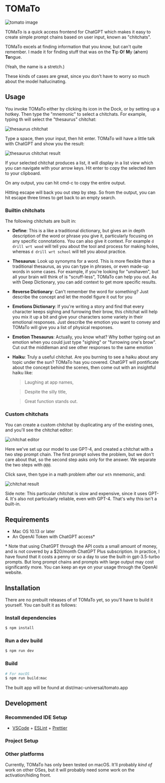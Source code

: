 # TOMaTo

![tomato image](./resources/icon.png)

TOMaTo is a quick access frontend for ChatGPT which makes it easy to create
simple prompt chains based on user input, known as "chitchats".

TOMaTo excels at finding information that you _know,_ but can't quite remember. I made it for finding stuff that was on the **T**ip **O**f **M**y (**a**hem) **To**ngue.

(Yeah, the name is a stretch.)

These kinds of cases are great, since you don't have to worry so much about the model hallucinating.

## Usage

You invoke TOMaTo either by clicking its icon in the Dock, or by setting up a
hotkey. Then type the "mnemonic" to select a chitchats. For example, typing th
will select the "thesaurus" chitchat:

![thesaurus chitchat](./screenshots/thesaurus.jpg)

Type a space, then your input, then hit enter. TOMaTo will have a little talk
with ChatGPT and show you the result:

![thesaurus chitchat result](./screenshots/thesaurus2.jpg)

If your selected chitchat produces a list, it will display in a list view which you can navigate with your arrow keys. Hit enter to copy the selected item to your clipboard.

On any output, you can hit cmd-c to copy the entire output.

Hitting escape will back you out step by step. So from the output, you can hit
escape three times to get back to an empty search.

### Builtin chitchats

The following chitchats are built in:

- **Define**: This is a like a traditional dictionary, but gives an in depth description of the word or phrase you give it, particularly focusing on any specific connotations. You can also give it context. For example `d drill wrt wood` will tell you about the tool and process for making holes, whereas `d drill wrt school` will tell you about practice.

- **Thesaurus**: Look up synonyms for a word. This is more flexible than a traditional thesaurus, as you can type in phrases, or even made-up words in some cases. For example, if you're looking for "unshaven", but all your brain will think of is "scruff-less", TOMaTo can help you out. As with Deep Dictionary, you can add context to get more specific results.

- **Reverse Dictionary**: Can't remember the word for something? Just describe the concept and let the model figure it out for you

- **Emotions Dictionary**: If you're writing a story and find that every character keeps sighing and furrowing their brow, this chitchat will help you mix it up a bit and give your characters some variety in their emotional responses. Just describe the emotion you want to convey and TOMaTo will give you a list of physical responses.

- **Emotion Thesaurus**: Actually, you know what? Why bother typing out an emotion when you could just type "sighing" or "furrowing one's brow". Cut out the middleman and see other responses to the same emotion

- **Haiku**: Truly a useful chitchat. Are you burning to see a haiku about any topic under the sun? TOMaTo has you covered. ChatGPT will pontificate about the concept behind the scenes, then come out with an insightful haiku like:

  > Laughing at app names,

  > Despite the silly title,

  > Great function stands out.

### Custom chitchats

You can create a custom chitchat by duplicating any of the existing ones, and you'll see the chitchat editor:

![chitchat editor](./screenshots/mth-create.jpg)

Here we've set up our model to use GPT-4, and created a chitchat with a two step prompt chain. The first prompt solves the problem, but we don't care about that, so the second step asks only for the answer. We separate the two steps with `@@@`.

Click save, then type in a math problem after our `mth` mnemonic, and:

![chitchat result](./screenshots/mth-result.jpg)

Side note: This particular chitchat is slow and expensive, since it uses GPT-4. It's also not particularly reliable, even with GPT-4. That's why this isn't a built-in.

## Requirements

- Mac OS 10.13 or later
- An OpenAI Token with ChatGPT access\*

\* Note that using ChatGPT through the API costs a small amount of money, and is not covered by a $20/month ChatGPT Plus subscription. In practice, I have found that it costs a penny or so a day to use the built-in gpt-3.5-turbo prompts. But long prompt chains and prompts with large output may cost significantly more. You can keep an eye on your usage through the OpenAI website.

## Installation

There are no prebuilt releases of of TOMaTo yet, so you'll have to build it yourself. You can built it as follows:

### Install dependencies

```bash
$ npm install
```

### Run a dev build

```bash
$ npm run dev
```

### Build

```bash
# For macOS
$ npm run build:mac
```

The built app will be found at dist/mac-universal/tomato.app

## Development

### Recommended IDE Setup

- [VSCode](https://code.visualstudio.com/) + [ESLint](https://marketplace.visualstudio.com/items?itemName=dbaeumer.vscode-eslint) + [Prettier](https://marketplace.visualstudio.com/items?itemName=esbenp.prettier-vscode)

### Project Setup

### Other platforms

Currently, TOMaTo has only been tested on macOS. It'll probably _kind of_ work
on other OSes, but it will probably need some work on the activation/hiding
front.
